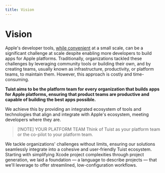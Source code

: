```yaml
---
title: Vision
---
```


# Vision
Apple's developer tools, [while convenient](https://docs.tuist.io/guide/introduction/cost-of-convenience.html) at a small scale, can be a significant challenge at scale despite enabling more developers to build apps for Apple platforms. Traditionally, organizations tackled these challenges by leveraging community tools or building their own, and by creating teams, usually known as infrastructure, productivity, or platform teams, to maintain them. However, this approach is costly and time-consuming.

**Tuist aims to be the platform team for every organization that builds apps for Apple platforms, ensuring that product teams are productive and capable of building the best apps possible.**

We achieve this by providing an integrated ecosystem of tools and technologies that align and integrate with Apple's ecosystem, meeting developers where they are. 

> [!NOTE] YOUR PLATFORM TEAM
> Think of Tuist as your platform team or the co-pilot to your platform team.

We tackle organizations' challenges without limits, ensuring our solutions seamlessly integrate into a cohesive and user-friendly Tuist ecosystem. Starting with simplifying Xcode project complexities through project generation, we laid a foundation — a language to describe projects — that we'll leverage to offer streamlined, low-configuration workflows.